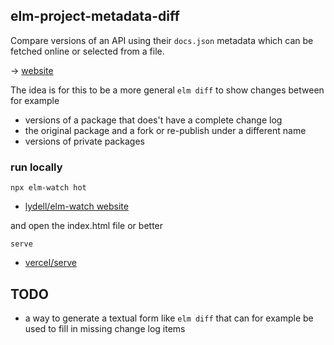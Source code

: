 ## elm-project-metadata-diff

Compare versions of an API using their `docs.json` metadata which can be fetched online or selected from a file.

→ [website](https://lue-bird.github.io/elm-docs-json-diff/)

The idea is for this to be a more general `elm diff` to show changes between for example
  - versions of a package that does't have a complete change log
  - the original package and a fork or re-publish under a different name
  - versions of private packages

### run locally
```noformatingples
npx elm-watch hot
```
  - [lydell/elm-watch website](https://lydell.github.io/elm-watch/)

and open the index.html file or better
```noformatingples
serve
```
  - [vercel/serve](https://github.com/vercel/serve)

## TODO
  - a way to generate a textual form like `elm diff` that can for example be used to fill in missing change log items
